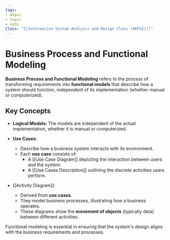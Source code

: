 ```yaml
---
tags:
- akpsi
- topic
- note
Class: "[[Information System Analysis and Design Class (AKPSI)]]"
---
```


# Business Process and Functional Modeling

**Business Process and Functional Modeling** refers to the process of transforming requirements into **functional models** that describe how a system should function, independent of its implementation (whether manual or computerized).

## Key Concepts

- **Logical Models**: The models are independent of the actual implementation, whether it is manual or computerized.
  
- **Use Cases**:
  - Describe how a business system interacts with its environment.
  - Each **use case** consists of:
    - A [[Use Case Diagram]] depicting the interaction between users and the system.
    - A [[Use Cases Description]] outlining the discrete activities users perform.
  
- [[Activity Diagram]]:
  - Derived from **use cases**.
  - They model business processes, illustrating how a business operates.
  - These diagrams show the **movement of objects** (typically data) between different activities.

Functional modeling is essential in ensuring that the system's design aligns with the business requirements and processes.


